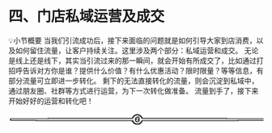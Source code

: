 # 四、门店私域运营及成交

💡小节概要
当我们引流成功后，接下来面临的问题就是如何引导大家到店消费，以及如何留住流量，让客户持续关注。这里涉及两个部分：私域运营和成交。
无论是线上还是线下，其实当引流过来的那一瞬间，就会开始有所成交了，比如通过打招呼告诉对方你是谁？提供什么价值？有什么优惠活动？限时限量？等等信息，有部分流量可立即进一步转化。
剩下的无法直接转化的流量，则会沉淀到私域中，通过朋友圈、社群等方式进行运营，为下一次转化做准备。
流量到手了，接下来开始好好的运营和转化吧！

![](img/70c086163efe63c67f3a76278afd7895.png)